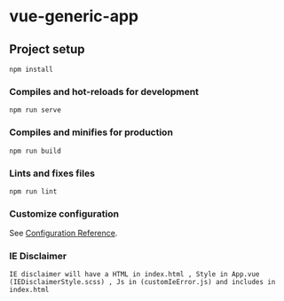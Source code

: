 # vue-generic-app

## Project setup
```
npm install
```

### Compiles and hot-reloads for development
```
npm run serve
```

### Compiles and minifies for production
```
npm run build
```

### Lints and fixes files
```
npm run lint
```

### Customize configuration
See [Configuration Reference](https://cli.vuejs.org/config/).



### IE Disclaimer
```
IE disclaimer will have a HTML in index.html , Style in App.vue (IEDisclaimerStyle.scss) , Js in (customIeError.js) and includes in index.html
```